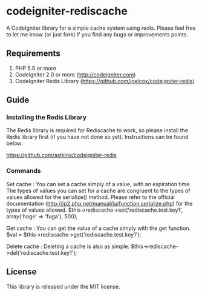codeigniter-rediscache
======================
A CodeIgniter library for a simple cache system using redis.
Please feel free to let me know (or just fork) if you find any bugs or improvements points.

Requirements
-----------
1. PHP 5.0 or more
2. CodeIgniter 2.0 or more (http://codeigniter.com)
3. CodeIgniter Redis Library (https://github.com/joelcox/codeigniter-redis)

Guide
-----------
### Installing the Redis Library
The Redis library is required for Rediscache to work,
so please install the Redis library first (if you have not done so yet).
Instructions can be found below:

https://github.com/ashiina/codeigniter-redis

### Commands
Set cache :
You can set a cache simply of a value, with an expiration time.
The types of values you can set for a cache are congruent to the 
types of values allowed for the serialize() method.
Please refer to the official documentation (http://jp2.php.net/manual/ja/function.serialize.php)
for the types of values allowed.
     $this->rediscache->set('rediscache.test.key1', array('hoge' => 'fuga'), 500);

Get cache :
You can get the value of a cache simply with the get function.
     $val = $this->rediscache->get('rediscache.test.key1');

Delete cache :
Deleting a cache is also as simple.
     $this->rediscache->del('rediscache.test.key1');

License
----------
This library is released under the MIT license.



